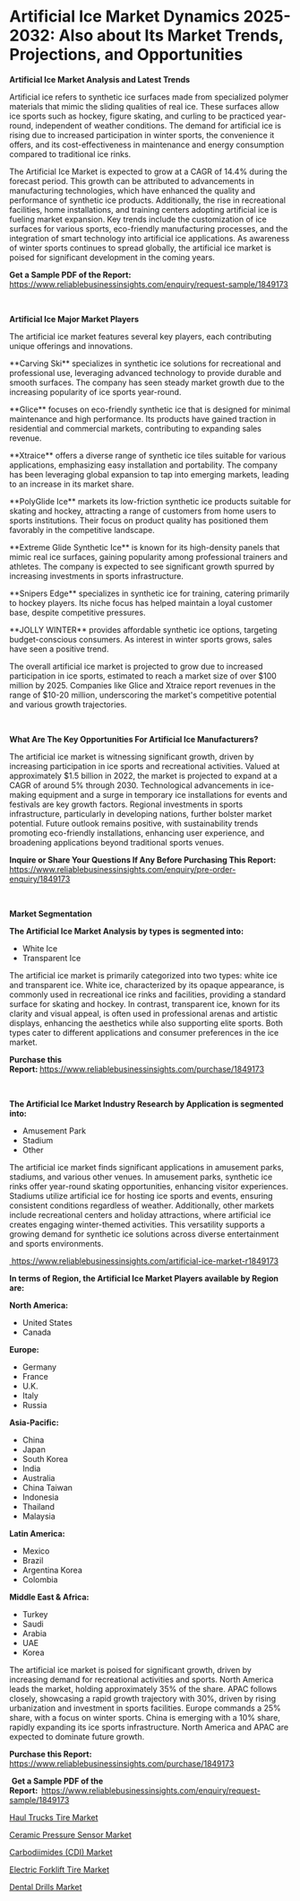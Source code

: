 <p><h1>Artificial Ice Market Dynamics 2025-2032: Also about Its Market Trends, Projections, and Opportunities</h1></p><p><strong>Artificial Ice Market Analysis and Latest Trends</strong></p>
<p><p>Artificial ice refers to synthetic ice surfaces made from specialized polymer materials that mimic the sliding qualities of real ice. These surfaces allow ice sports such as hockey, figure skating, and curling to be practiced year-round, independent of weather conditions. The demand for artificial ice is rising due to increased participation in winter sports, the convenience it offers, and its cost-effectiveness in maintenance and energy consumption compared to traditional ice rinks.</p><p>The Artificial Ice Market is expected to grow at a CAGR of 14.4% during the forecast period. This growth can be attributed to advancements in manufacturing technologies, which have enhanced the quality and performance of synthetic ice products. Additionally, the rise in recreational facilities, home installations, and training centers adopting artificial ice is fueling market expansion. Key trends include the customization of ice surfaces for various sports, eco-friendly manufacturing processes, and the integration of smart technology into artificial ice applications. As awareness of winter sports continues to spread globally, the artificial ice market is poised for significant development in the coming years.</p></p>
<p><strong>Get a Sample PDF of the Report:&nbsp;</strong> <a href="https://www.reliablebusinessinsights.com/enquiry/request-sample/1849173?utm_campaign=75&utm_medium=2&utm_source=Github&utm_content=ia&utm_term=30012025&utm_id=artificial-ice">https://www.reliablebusinessinsights.com/enquiry/request-sample/1849173</a></p>
<p>&nbsp;</p>
<p><strong>Artificial Ice Major Market Players</strong></p>
<p><p>The artificial ice market features several key players, each contributing unique offerings and innovations. </p><p>**Carving Ski** specializes in synthetic ice solutions for recreational and professional use, leveraging advanced technology to provide durable and smooth surfaces. The company has seen steady market growth due to the increasing popularity of ice sports year-round.</p><p>**Glice** focuses on eco-friendly synthetic ice that is designed for minimal maintenance and high performance. Its products have gained traction in residential and commercial markets, contributing to expanding sales revenue.</p><p>**Xtraice** offers a diverse range of synthetic ice tiles suitable for various applications, emphasizing easy installation and portability. The company has been leveraging global expansion to tap into emerging markets, leading to an increase in its market share.</p><p>**PolyGlide Ice** markets its low-friction synthetic ice products suitable for skating and hockey, attracting a range of customers from home users to sports institutions. Their focus on product quality has positioned them favorably in the competitive landscape.</p><p>**Extreme Glide Synthetic Ice** is known for its high-density panels that mimic real ice surfaces, gaining popularity among professional trainers and athletes. The company is expected to see significant growth spurred by increasing investments in sports infrastructure.</p><p>**Snipers Edge** specializes in synthetic ice for training, catering primarily to hockey players. Its niche focus has helped maintain a loyal customer base, despite competitive pressures.</p><p>**JOLLY WINTER** provides affordable synthetic ice options, targeting budget-conscious consumers. As interest in winter sports grows, sales have seen a positive trend.</p><p>The overall artificial ice market is projected to grow due to increased participation in ice sports, estimated to reach a market size of over $100 million by 2025. Companies like Glice and Xtraice report revenues in the range of $10-20 million, underscoring the market's competitive potential and various growth trajectories.</p></p>
<p>&nbsp;</p>
<p><strong>What Are The Key Opportunities For Artificial Ice Manufacturers?</strong></p>
<p><p>The artificial ice market is witnessing significant growth, driven by increasing participation in ice sports and recreational activities. Valued at approximately $1.5 billion in 2022, the market is projected to expand at a CAGR of around 5% through 2030. Technological advancements in ice-making equipment and a surge in temporary ice installations for events and festivals are key growth factors. Regional investments in sports infrastructure, particularly in developing nations, further bolster market potential. Future outlook remains positive, with sustainability trends promoting eco-friendly installations, enhancing user experience, and broadening applications beyond traditional sports venues.</p></p>
<p><strong>Inquire or Share Your Questions If Any Before Purchasing This Report:</strong> <a href="https://www.reliablebusinessinsights.com/enquiry/pre-order-enquiry/1849173?utm_campaign=75&utm_medium=2&utm_source=Github&utm_content=ia&utm_term=30012025&utm_id=artificial-ice">https://www.reliablebusinessinsights.com/enquiry/pre-order-enquiry/1849173</a></p>
<p>&nbsp;</p>
<p><strong>Market Segmentation</strong></p>
<p><strong>The Artificial Ice Market Analysis by types is segmented into:</strong></p>
<p><ul><li>White Ice</li><li>Transparent Ice</li></ul></p>
<p><p>The artificial ice market is primarily categorized into two types: white ice and transparent ice. White ice, characterized by its opaque appearance, is commonly used in recreational ice rinks and facilities, providing a standard surface for skating and hockey. In contrast, transparent ice, known for its clarity and visual appeal, is often used in professional arenas and artistic displays, enhancing the aesthetics while also supporting elite sports. Both types cater to different applications and consumer preferences in the ice market.</p></p>
<p><strong>Purchase this Report:&nbsp;</strong><a href="https://www.reliablebusinessinsights.com/purchase/1849173?utm_campaign=75&utm_medium=2&utm_source=Github&utm_content=ia&utm_term=30012025&utm_id=artificial-ice">https://www.reliablebusinessinsights.com/purchase/1849173</a></p>
<p>&nbsp;</p>
<p><strong>The Artificial Ice Market Industry Research by Application is segmented into:</strong></p>
<p><ul><li>Amusement Park</li><li>Stadium</li><li>Other</li></ul></p>
<p><p>The artificial ice market finds significant applications in amusement parks, stadiums, and various other venues. In amusement parks, synthetic ice rinks offer year-round skating opportunities, enhancing visitor experiences. Stadiums utilize artificial ice for hosting ice sports and events, ensuring consistent conditions regardless of weather. Additionally, other markets include recreational centers and holiday attractions, where artificial ice creates engaging winter-themed activities. This versatility supports a growing demand for synthetic ice solutions across diverse entertainment and sports environments.</p></p>
<p><a href="https://www.reliablebusinessinsights.com/artificial-ice-market-r1849173?utm_campaign=75&utm_medium=2&utm_source=Github&utm_content=ia&utm_term=30012025&utm_id=artificial-ice">&nbsp;https://www.reliablebusinessinsights.com/artificial-ice-market-r1849173</a></p>
<p><strong>In terms of Region, the Artificial Ice Market Players available by Region are:</strong></p>
<p>
    <p> <strong> North America: </strong>
        <ul>
            <li>United States</li>
            <li>Canada</li>
        </ul>
        </p> 
    <p> <strong> Europe: </strong>
        <ul>
            <li>Germany</li>
            <li>France</li>
            <li>U.K.</li>
            <li>Italy</li>
            <li>Russia</li>
        </ul>
        </p> 
    <p> <strong> Asia-Pacific: </strong>
        <ul>
            <li>China</li>
            <li>Japan</li>
            <li>South Korea</li>
            <li>India</li>
            <li>Australia</li>
            <li>China Taiwan</li>
            <li>Indonesia</li>
            <li>Thailand</li>
            <li>Malaysia</li>
        </ul>
        </p> 
    <p> <strong> Latin America: </strong>
        <ul>
            <li>Mexico</li>
            <li>Brazil</li>
            <li>Argentina Korea</li>
            <li>Colombia</li>
        </ul>
        </p> 
    <p> <strong> Middle East & Africa: </strong>
        <ul>
            <li>Turkey</li>
            <li>Saudi</li>
            <li>Arabia</li>
            <li>UAE</li>
            <li>Korea</li>
        </ul>
    </p>
    </p>
<p><p>The artificial ice market is poised for significant growth, driven by increasing demand for recreational activities and sports. North America leads the market, holding approximately 35% of the share. APAC follows closely, showcasing a rapid growth trajectory with 30%, driven by rising urbanization and investment in sports facilities. Europe commands a 25% share, with a focus on winter sports. China is emerging with a 10% share, rapidly expanding its ice sports infrastructure. North America and APAC are expected to dominate future growth.</p></p>
<p><strong>Purchase this Report: </strong><a href="https://www.reliablebusinessinsights.com/purchase/1849173?utm_campaign=75&utm_medium=2&utm_source=Github&utm_content=ia&utm_term=30012025&utm_id=artificial-ice">https://www.reliablebusinessinsights.com/purchase/1849173</a></p>
<p>&nbsp;<strong>Get a Sample PDF of the Report:&nbsp;&nbsp;</strong><a href="https://www.reliablebusinessinsights.com/enquiry/request-sample/1849173?utm_campaign=75&utm_medium=2&utm_source=Github&utm_content=ia&utm_term=30012025&utm_id=artificial-ice">https://www.reliablebusinessinsights.com/enquiry/request-sample/1849173</a></p>
<p><strong></strong></p>
<p><p><a href="https://github.com/dailyspunj47/Market-Research-Report-List-1/blob/main/haul-trucks-tire-market.md?utm_campaign=75&utm_medium=2&utm_source=Github&utm_content=ia&utm_term=30012025&utm_id=artificial-ice">Haul Trucks Tire Market</a></p><p><a href="https://www.linkedin.com/pulse/ceramic-pressure-sensor-market-insights-report-company-specific-scfrc?utm_campaign=75&utm_medium=2&utm_source=Github&utm_content=ia&utm_term=30012025&utm_id=artificial-ice">Ceramic Pressure Sensor Market</a></p><p><a href="https://www.linkedin.com/pulse/carbodiimides-cdi-revenue-growth-report-2025-2032-kantelligence-e4osf?utm_campaign=75&utm_medium=2&utm_source=Github&utm_content=ia&utm_term=30012025&utm_id=artificial-ice">Carbodiimides (CDI) Market</a></p><p><a href="https://github.com/ajayanhaizan/Market-Research-Report-List-1/blob/main/electric-forklift-tire-market.md?utm_campaign=75&utm_medium=2&utm_source=Github&utm_content=ia&utm_term=30012025&utm_id=artificial-ice">Electric Forklift Tire Market</a></p><p><a href="https://www.linkedin.com/pulse/dental-drills-market-overview-global-trends-future-prospects-c18if?utm_campaign=75&utm_medium=2&utm_source=Github&utm_content=ia&utm_term=30012025&utm_id=artificial-ice">Dental Drills Market</a></p></p>